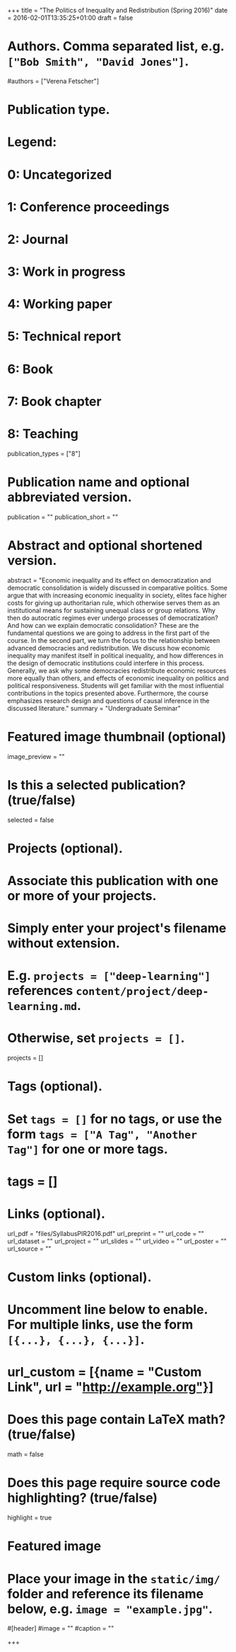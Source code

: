 +++
title = "The Politics of Inequality and Redistribution (Spring 2016)"
date = 2016-02-01T13:35:25+01:00
draft = false

# Authors. Comma separated list, e.g. `["Bob Smith", "David Jones"]`.
#authors = ["Verena Fetscher"]

# Publication type.
# Legend:
#  0: Uncategorized
#  1: Conference proceedings
#  2: Journal
#  3: Work in progress
#  4: Working paper
#  5: Technical report
#  6: Book
#  7: Book chapter
#  8: Teaching
publication_types = ["8"]

# Publication name and optional abbreviated version.
publication = ""
publication_short = ""

# Abstract and optional shortened version.
abstract = "Economic inequality and its effect on democratization and democratic consolidation is widely discussed in comparative politics. Some argue that with increasing economic inequality in society, elites face higher costs for giving up authoritarian rule, which otherwise serves them as an institutional means for sustaining unequal class or group relations. Why then do autocratic regimes ever undergo processes of democratization? And how can we explain democratic consolidation? These are the fundamental questions we are going to address in the first part of the course. In the second part, we turn the focus to the relationship between advanced democracies and redistribution. We discuss how economic inequality may manifest itself in political inequality, and how differences in the design of democratic institutions could interfere in this process. Generally, we ask why some democracies redistribute economic resources more equally than others, and effects of economic inequality on politics and political responsiveness. Students will get familiar with the most influential contributions in the topics presented above. Furthermore, the course emphasizes research design and questions of causal inference in the discussed literature."
summary = "Undergraduate Seminar"

# Featured image thumbnail (optional)
image_preview = ""

# Is this a selected publication? (true/false)
selected = false

# Projects (optional).
#   Associate this publication with one or more of your projects.
#   Simply enter your project's filename without extension.
#   E.g. `projects = ["deep-learning"]` references `content/project/deep-learning.md`.
#   Otherwise, set `projects = []`.
projects = []

# Tags (optional).
#   Set `tags = []` for no tags, or use the form `tags = ["A Tag", "Another Tag"]` for one or more tags.
# tags = []

# Links (optional).
url_pdf = "files/SyllabusPIR2016.pdf"
url_preprint = ""
url_code = ""
url_dataset = ""
url_project = ""
url_slides = ""
url_video = ""
url_poster = ""
url_source = ""

# Custom links (optional).
#   Uncomment line below to enable. For multiple links, use the form `[{...}, {...}, {...}]`.
# url_custom = [{name = "Custom Link", url = "http://example.org"}]

# Does this page contain LaTeX math? (true/false)
math = false

# Does this page require source code highlighting? (true/false)
highlight = true

# Featured image
# Place your image in the `static/img/` folder and reference its filename below, e.g. `image = "example.jpg"`.
#[header]
#image = ""
#caption = ""

+++

